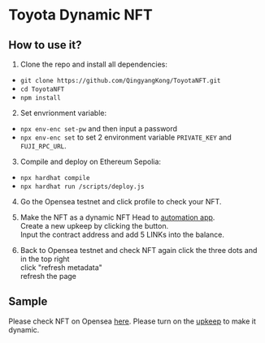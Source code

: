 # Toyota Dynamic NFT

## How to use it?
1. Clone the repo and install all dependencies:
- `git clone https://github.com/QingyangKong/ToyotaNFT.git`
- `cd ToyotaNFT`
- `npm install`

2. Set envrionment variable:
- `npx env-enc set-pw` and then input a password
- `npx env-enc set` to set 2 environment variable `PRIVATE_KEY` and `FUJI_RPC_URL`.

3. Compile and deploy on Ethereum Sepolia:
- `npx hardhat compile`
- `npx hardhat run /scripts/deploy.js`

4. Go the Opensea testnet and click profile to check your NFT.

5. Make the NFT as a dynamic NFT
Head to [automation app](https://automation.chain.link/).<br>
Create a new upkeep by clicking the button.<br>
Input the contract address and add 5 LINKs into the balance.

6. Back to Opensea testnet and check NFT again
click the three dots and in the top right<br>
click "refresh metadata"<br>
refresh the page

## Sample
Please check NFT on Opensea [here](https://testnets.opensea.io/assets/avalanche-fuji/0x351d64c79fe3dbbb99762e9864c19f9f5a540953/0). Please turn on the [upkeep](https://automation.chain.link/fuji/83881029675942488756942993316654624457738606195197815948233990029820563087411) to make it dynamic.
